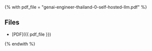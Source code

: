 <!--- file: docs/knowledge-sharing/0 - Self-hosted LLM on GCP/material/content.md --->
{% with pdf_file = "genai-engineer-thailand-0-self-hosted-llm.pdf" %}

<!--- 
{% set solid_filepdf = '<i class="fas fa-file-pdf"></i>' %}
{% set empty_filepdf = '<i class="far fa-file-pdf"></i>' %}


## Example: Embedding a PDF file

<object data='{{ pdf_file }}' type="application/pdf"  width="100%" height="100%"  >
    <embed src='{{ pdf_file }}' type="application/pdf"/>
</object>
--->

## Files
- [PDF]({{ pdf_file }})

{% endwith %}
